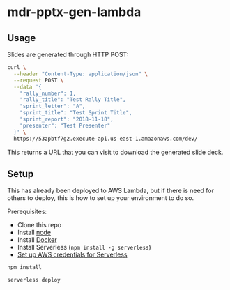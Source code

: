 # mdr-pptx-gen-lambda

## Usage

Slides are generated through HTTP POST:

```sh
curl \
  --header "Content-Type: application/json" \
  --request POST \
  --data '{
    "rally_number": 1,
    "rally_title": "Test Rally Title",
    "sprint_letter": "A",
    "sprint_title": "Test Sprint Title",
    "sprint_report": "2018-11-18",
    "presenter": "Test Presenter"
  }' \
  https://53zpbtf7g2.execute-api.us-east-1.amazonaws.com/dev/
```

This returns a URL that you can visit to download the generated slide deck.

## Setup

This has already been deployed to AWS Lambda, but if there is need for others to deploy, this is how to set up your environment to do so.

Prerequisites:
- Clone this repo
- Install [node](https://nodejs.org)
- Install [Docker](https://www.docker.com/products/docker-desktop)
- Install Serverless (`npm install -g serverless`)
- [Set up AWS credentials for Serverless](https://serverless.com/framework/docs/providers/aws/guide/credentials/)

```sh
npm install

serverless deploy
```
